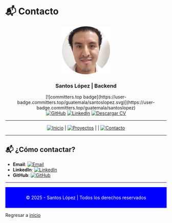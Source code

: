 # 📬 Contacto

<div align="center">
  <img src="img/santoslopez.png" alt="Foto de Perfil de Santos" width="150"/>
  <h3>Santos López | Backend</h3>
    [![committers.top badge](https://user-badge.committers.top/guatemala/santoslopez.svg)](https://user-badge.committers.top/guatemala/santoslopez)
  <!--p>
    <strong>Ingeniero de Software y Desarrollador Web</strong><br/>
    Especializado en desarrollo web full stack, apasionado por soluciones digitales.
  </p-->

  <div align="center">
  <a href="https://github.com/santoslopez">
<img src="https://img.shields.io/badge/-GitHub-000000?logo=github&logoColor=fff" alt="GitHub"/></a>
    <a href="https://linkedin.com/in/lopezsantos" target="_blank"><img src="https://img.shields.io/badge/-LinkedIn-0077B5?logo=linkedin&logoColor=fff" alt="LinkedIn"/></a>
    <a href="https://santoslopez.github.io/assets/cv/resume.pdf" target="_blank"><img src="https://img.shields.io/badge/-Descargar%20Currículum-%231E1E1E?logo=pdf&logoColor=fff" alt="Descargar CV"/></a>
  </div>
</div>

---

<div align="center">
  <a href="https://github.com/santoslopez"><img src="https://img.shields.io/badge/-Inicio-007bff?logo=home&logoColor=fff" alt="Inicio"/></a> | 
  <a href="proyectos.md"><img src="https://img.shields.io/badge/-Proyectos-28a745?logo=project-diagram&logoColor=fff" alt="Proyectos"/></a> |
   |
  <a href="contactar.md"><img src="https://img.shields.io/badge/-Contacto-007bff?logo=envelope&logoColor=fff" alt="Contacto"/></a>
</div>

---

## 📬 ¿Cómo contactar?

- **Email**: [<img src="https://www.vectorlogo.zone/logos/mailchimp/mailchimp-icon.svg" alt="Email" width="20"/>](mailto:santos.lopez@galileo.edu)
- **LinkedIn**: [<img src="https://www.vectorlogo.zone/logos/linkedin/linkedin-icon.svg" alt="LinkedIn" width="20"/>](https://linkedin.com/in/lopezsantos)
- **GitHub**: [<img src="https://www.vectorlogo.zone/logos/github/github-icon.svg" alt="GitHub" width="20"/>](https://github.com/santoslopez)

---

<div align="center" style="background-color: blue; color: white; padding: 10px;">
  <p>© 2025 - Santos López | Todos los derechos reservados</p>
</div>

Regresar a <a href="https://github.com/santoslopez">inicio</a>
